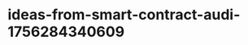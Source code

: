# ideas-from-smart-contract-audi-1756284340609
```json [ { "title": "AI-Powered Smart Contract Risk Assessment Tool", "description": "أداة تستخدم الذكاء الاصطناعي لتقييم مخاطر العقود الذكية بناءً على تحليل البيانات التاريخية والممارسات الأمنية.", "mvp_plan": "إنشاء واجهة بسيطة لتحميل العقود الذكية، واستخدام نموذج ذكاء اصطناعي لتحليل العقود وتقديم تقرير عن المخاطر المحتملة." }, { "title": "Au...
